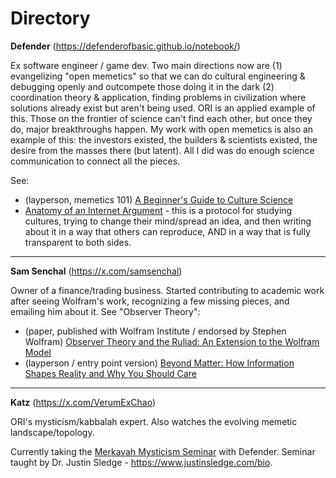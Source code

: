 # Directory 

**Defender** (https://defenderofbasic.github.io/notebook/)

Ex software engineer / game dev. Two main directions now are (1) evangelizing "open memetics" so that we can do cultural engineering & debugging openly and outcompete those doing it in the dark (2) coordination theory & application, finding problems in civilization where solutions already exist but aren't being used. ORI is an applied example of this. Those on the frontier of science can't find each other, but once they do, major breakthroughs happen. My work with open memetics is also an example of this: the investors existed, the builders & scientists existed, the desire from the masses there (but latent). All I did was do enough science communication to connect all the pieces.

See:

- (layperson, memetics 101) [A Beginner's Guide to Culture Science](defenderofthebasic.substack.com/p/a-beginners-guide-to-culture-science)
- [Anatomy of an Internet Argument](https://defenderofthebasic.substack.com/p/anatomy-of-an-internet-argument) - this is a protocol for studying cultures, trying to change their mind/spread an idea, and then writing about it in a way that others can reproduce, AND in a way that is fully transparent to both sides. 


----

**Sam Senchal** (https://x.com/samsenchal)

Owner of a finance/trading business. Started contributing to academic work after seeing Wolfram's work, recognizing a few missing pieces, and emailing him about it. See "Observer Theory":

- (paper, published with Wolfram Institute / endorsed by Stephen Wolfram) [Observer Theory and the Ruliad: An Extension to the Wolfram Model](https://wolframinstitute.org/output/observer-theory-and-the-ruliad-an-extension-to-the-wolfram-model)
- (layperson / entry point version) [Beyond Matter: How Information Shapes Reality and Why You Should Care](https://x.com/samsenchal/status/1923395174954066293)

----

**Katz** (https://x.com/VerumExChao)

ORI's mysticism/kabbalah expert. Also watches the evolving memetic landscape/topology. 

Currently taking the [Merkavah Mysticism Seminar](https://www.patreon.com/posts/merkavah-seminar-134297201) with Defender. Seminar taught by Dr. Justin Sledge - https://www.justinsledge.com/bio.  


